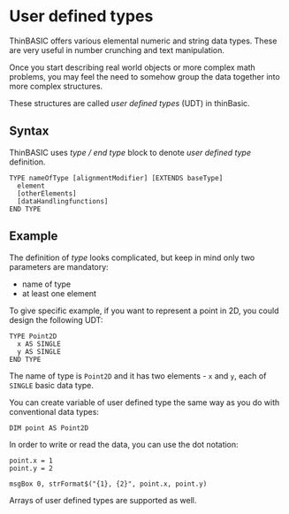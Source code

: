 # User defined types

ThinBASIC offers various elemental numeric and string data types. These are very useful in number crunching and text manipulation.

Once you start describing real world objects or more complex math problems, you may feel the need to somehow group the data together into more complex structures.

These structures are called *user defined types* (UDT) in thinBasic.

## Syntax
ThinBASIC uses *type / end type* block to denote *user defined type* definition.
```thinbasic
TYPE nameOfType [alignmentModifier] [EXTENDS baseType]
  element
  [otherElements]
  [dataHandlingfunctions]
END TYPE
```

## Example
The definition of *type* looks complicated, but keep in mind only two parameters are mandatory:
- name of type
- at least one element

To give specific example, if you want to represent a point in 2D, you could design the following UDT:
```thinbasic
TYPE Point2D
  x AS SINGLE
  y AS SINGLE  
END TYPE
```

The name of type is `Point2D` and it has two elements - `x` and `y`, each of `SINGLE` basic data type.  

You can create variable of user defined type the same way as you do with conventional data types:
```thinbasic
DIM point AS Point2D
```

In order to write or read the data, you can use the dot notation:
```thinbasic
point.x = 1
point.y = 2

msgBox 0, strFormat$("{1}, {2}", point.x, point.y) 
```

Arrays of user defined types are supported as well.
